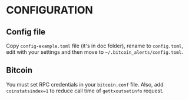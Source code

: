 # CONFIGURATION

## Config file

Copy `config-example.toml` file (it's in doc folder), rename to `config.toml`, edit with your settings and then move to `~/.bitcoin_alerts/config.toml`.

## Bitcoin

You must set RPC credentials in your `bitcoin.conf` file. Also, add `coinstatsindex=1` to reduce call time of `gettxoutsetinfo` request.
